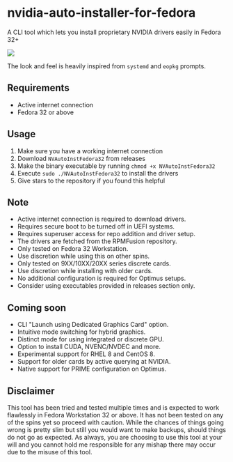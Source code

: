 # nvidia-auto-installer-for-fedora
A CLI tool which lets you install proprietary NVIDIA drivers easily in Fedora 32+

![](v0.2.0-screenshot.png)

The look and feel is heavily inspired from `systemd` and `eopkg` prompts.

## Requirements
* Active internet connection
* Fedora 32 or above

## Usage
1. Make sure you have a working internet connection
2. Download `NVAutoInstFedora32` from releases
3. Make the binary executable by running `chmod +x NVAutoInstFedora32`
3. Execute `sudo ./NVAutoInstFedora32` to install the drivers
4. Give stars to the repository if you found this helpful

## Note
* Active internet connection is required to download drivers.
* Requires secure boot to be turned off in UEFI systems.
* Requires superuser access for repo addition and driver setup.
* The drivers are fetched from the RPMFusion repository.
* Only tested on Fedora 32 Workstation.
* Use discretion while using this on other spins.
* Only tested on 9XX/10XX/20XX series discrete cards.
* Use discretion while installing with older cards.
* No additional configuration is required for Optimus setups.
* Consider using executables provided in releases section only.

## Coming soon
* CLI "Launch using Dedicated Graphics Card" option.
* Intuitive mode switching for hybrid graphics.
* Distinct mode for using integrated or discrete GPU.
* Option to install CUDA, NVENC/NVDEC and more.
* Experimental support for RHEL 8 and CentOS 8.
* Support for older cards by active querying at NVIDIA.
* Native support for PRIME configuration on Optimus.

## Disclaimer
This tool has been tried and tested multiple times and is expected to work flawlessly in Fedora Workstation 32 or above. It has not been tested on any of the spins yet so proceed with caution. While the chances of things going wrong is pretty slim but still you would want to make backups, should things do not go as expected. As always, you are choosing to use this tool at your will and you cannot hold me responsible for any mishap there may occur due to the misuse of this tool.